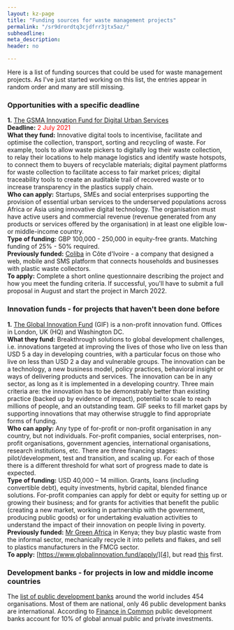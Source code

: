 ```yaml
---
layout: kz-page
title: "Funding sources for waste management projects"
permalink: "/sr9drordtq3cjdfrr3jtx5az/"
subheadline: 
meta_description: 
header: no

---
```


Here is a list of funding sources that could be used for waste management projects. 
As I've just started working on this list, the entries appear in random order and many are still missing.


### Opportunities with a specific deadline

**1.** [The GSMA Innovation Fund for Digital Urban Services][9]  
**Deadline:** <span style="color:red">2 July 2021</span>  
**What they fund:** Innovative digital tools to incentivise, facilitate and optimise the collection, transport, sorting and recycling of waste. For example, tools to allow waste pickers to digitally log their waste collection, to relay their locations to help manage logistics and identify waste hotspots, to connect them to buyers of recyclable materials; digital payment platforms for waste collection to facilitate access to fair market prices; digital traceability tools to create an auditable trail of recovered waste or to increase transparency in the plastics supply chain.  
**Who can apply:** Startups, SMEs and social enterprises supporting the provision of essential urban services to the underserved populations across Africa or Asia using innovative digital technology. The organisation must have active users and commercial revenue (revenue generated from any products or services offered by the organisation) in at least one eligible low- or middle-income country.    
**Type of funding:** GBP 100,000 - 250,000 in equity-free grants. Matching funding of 25% - 50% required.  
**Previously funded:** [Coliba][10] in Côte d'Ivoire - a company that designed a web, mobile and SMS platform that connects households and businesses with plastic waste collectors.   
**To apply:** Complete a short online questionnaire describing the project and how you meet the funding criteria. If successful, you'll have to submit a full proposal in August and start the project in March 2022.  





### Innovation funds - for projects that haven't been done before


**1.** [The Global Innovation Fund][3] (GIF) is a non-profit innovation fund. Offices in London, UK (HQ) and Washington DC.  
**What they fund:** 
Breakthrough solutions to global development challenges, i.e. innovations targeted at improving the lives of those who live on less than USD 5 a day in developing countries, with a particular focus on those who live on less than USD 2 a day and vulnerable groups.
The innovation can be a technology, a new business model, policy practices, behavioral insight or ways of delivering products and services. 
The innovation can be in any sector, as long as it is implemented in a developing country. 
Three main criteria are: the innovation has to be demonstrably better than existing practice (backed up by evidence of impact), potential to scale to reach millions of people, and an outstanding team. 
GIF seeks to fill market gaps by supporting innovations that may otherwise struggle to find appropriate forms of funding.   
**Who can apply:** 
Any type of for-profit or non-profit organisation in any country, but not individuals. 
For-profit companies, social enterprises, non-profit organisations, government agencies, international organisations, research institutions, etc. 
There are three financing stages: pilot/development, test and transition, and scaling up. For each of those there is a different threshold for what sort of progress made to date is expected.   
**Type of funding:** 
USD 40,000 – 14 million. 
Grants, loans (including convertible debt), equity investments, hybrid capital, blended finance solutions. 
For-profit companies can apply for debt or equity for setting up or growing their business; and for grants for activities that benefit the public (creating a new market, working in partnership with the government, producing public goods) or for undertaking evaluation activities to understand the impact of their innovation on people living in poverty.  
**Previously funded:** 
[Mr Green Africa][5] in Kenya; they buy plastic waste from the informal sector, mechanically recycle it into pellets and flakes, and sell to plastics manufacturers in the FMCG sector.  
**To apply:** 
[https://www.globalinnovation.fund/apply/][4], but read [this][8] first.  



<!--  **2.** [Fund for Innovation in Development / Fonds d’Innovation pour le Développement][6] (FID) is a non-profit innovation fund. Chaired by MIT economist and Nobel laureate Esther Duflo. Hosted by the [French Development Agency][7] in Paris, France. Founded in 2021.  
**What they fund:** Testing and scaling up of innovative solutions to poverty and inequality.  
**Who can apply:** 
**Type of funding:** 
**Previously funded:** 
**To apply:** 



The innovations it will fund can come from any sector, and their scope is not strictly defined: they may be technical, social, environmental, or involve governance, processes, or other issues. 
But FID prioritizes the sectors of education (with emphasis on girls’ schooling), health, the environment, and gender equality.



grants



Public and private sectors, including universities and researchers. Particular focus on projects in 19 priority countries for French aid, mostly in sub-Saharan Africa. https://www.afd.fr/en/grants-development-poorest-countries




 three main criteria: evidence of impact, cost-effectiveness in achieving development outcomes compared to existing approaches, and potential for scale and sustainability. The higher the grant — which could be up to €4 million

  the grants are “the equivalent of venture capital for social innovation.”


  innovation in policy processes,, education etc

  focus on innovative ideas on really complicated issues such as adaptation [to] climate change, education, health [and] gender equality, that can really transform public policy.


“Stage 0” grants of up to €50,000. These will help researchers, primarily from the priority countries, improve their proposals before applying for larger amounts. 

Funding in the form of grants will be made available to proposed projects from all types of organizations, including research institutions, NGOs, governments, businesses and others. The budget for FID’s first year is €15 million.
 -->



### Development banks - for projects in low and middle income countries

The [list of public development banks][1] around the world includes 454 organisations. Most of them are national, only 46 public development banks are international. According to [Finance in Common][2] public development banks account for 10% of global annual public and private investments.







<!-- **2.** 
**What they fund:** 
**Who can apply:** 
**Type of funding:** 
**Previously funded:**   

**To apply:** 
 -->



[1]: https://afdshiny.shinyapps.io/developmentbanksdatabase/
[2]: https://financeincommon.org/
[3]: https://www.globalinnovation.fund
[4]: https://www.globalinnovation.fund/apply/
[5]: https://www.globalinnovation.fund/investments/mr-green-africa/
[6]: https://fundinnovation.dev/en/
[7]: https://www.afd.fr/en/actualites/fund-innovation-development-launches-its-first-call-projects
[8]: https://www.globalinnovation.fund/2000-pitches-later-how-to-improve-your-odds/
[9]: https://www.gsma.com/mobilefordevelopment/digitalutilities/innovation-fund/
[10]: https://coliba.ci/
